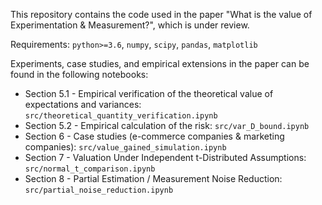 This repository contains the code used in the paper "What is the value of Experimentation & Measurement?", which is under review.

Requirements: `python>=3.6`, `numpy`, `scipy`, `pandas`, `matplotlib`

Experiments, case studies, and empirical extensions in the paper can be found in the following notebooks:

* Section 5.1 - Empirical verification of the theoretical value of expectations and variances: `src/theoretical_quantity_verification.ipynb`
* Section 5.2 - Empirical calculation of the risk: `src/var_D_bound.ipynb`
* Section 6 - Case studies (e-commerce companies & marketing companies): `src/value_gained_simulation.ipynb`
* Section 7 - Valuation Under Independent t-Distributed Assumptions: `src/normal_t_comparison.ipynb`
* Section 8 - Partial Estimation / Measurement Noise Reduction: `src/partial_noise_reduction.ipynb`
